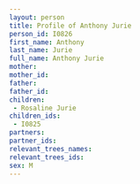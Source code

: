 ```yaml
---
layout: person
title: Profile of Anthony Jurie
person_id: I0826
first_name: Anthony
last_name: Jurie
full_name: Anthony Jurie
mother: 
mother_id: 
father: 
father_id: 
children:
 - Rosaline Jurie
children_ids:
 - I0825
partners:
partner_ids:
relevant_trees_names:
relevant_trees_ids:
sex: M
---
```


